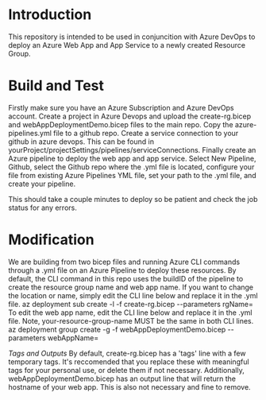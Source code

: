 # Introduction
This repository is intended to be used in conjuncition with Azure DevOps to deploy an Azure Web App and App Service to a newly created Resource Group.

# Build and Test
Firstly make sure you have an Azure Subscription and Azure DevOps account. 
Create a project in Azure Devops and upload the create-rg.bicep and webAppDeploymentDemo.bicep files to the main repo.
Copy the azure-pipelines.yml file to a github repo. 
Create a service connection to your github in azure devops. This can be found in yourProject/projectSettings/pipelines/serviceConnections.
Finally create an Azure pipeline to deploy the web app and app service. 
Select New Pipeline, Github, select the Github repo where the .yml file is located, configure your file from existing Azure Pipelines YML file, set your path to the .yml file, and create your pipeline. 

This should take a couple minutes to deploy so be patient and check the job status for any errors. 

# Modification
We are building from two bicep files and running Azure CLI commands through a .yml file on an Azure Pipeline to deploy these resources. 
By default, the CLI command in this repo uses the buildID of the pipeline to create the resource group name and web app name.
If you want to change the location or name, simply edit the CLI line below and replace it in the .yml file.
      az deployment sub create -l <location> -f create-rg.bicep --parameters rgName=<your-resource-group-name>
To edit the web app name, edit the CLI line below and replace it in the .yml file. Note, your-resource-group-name MUST be the same in both CLI lines.
      az deployment group create -g <your-resource-group-name> -f webAppDeploymentDemo.bicep --parameters webAppName=<your-web-app-name>

*Tags and Outputs*
By default, create-rg.bicep has a 'tags' line with a few temporary tags. It's reccomended that you replace these with meaningful tags for your personal use, or delete them if not necessary.
Additionally, webAppDeploymentDemo.bicep has an output line that will return the hostname of your web app. This is also not necessary and fine to remove.

